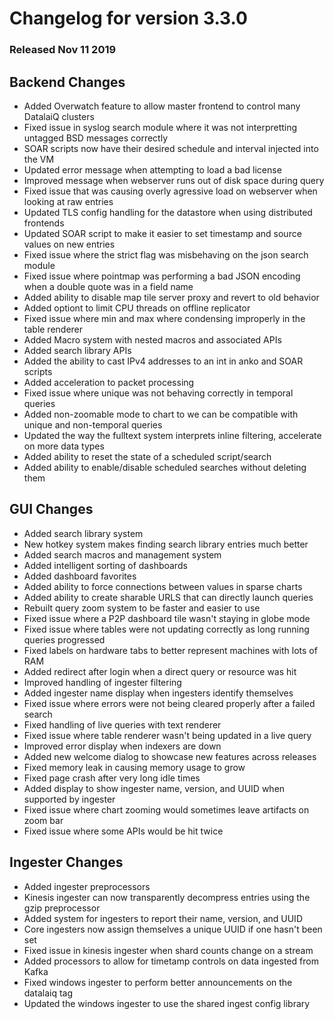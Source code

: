 # Changelog for version 3.3.0
  
### Released Nov 11 2019

## Backend Changes
* Added Overwatch feature to allow master frontend to control many DatalaiQ clusters
* Fixed issue in syslog search module where it was not interpretting untagged BSD messages correctly
* SOAR scripts now have their desired schedule and interval injected into the VM
* Updated error message when attempting to load a bad license
* Improved message when webserver runs out of disk space during query
* Fixed issue that was causing overly agressive load on webserver when looking at raw entries
* Updated TLS config handling for the datastore when using distributed frontends
* Updated SOAR script to make it easier to set timestamp and source values on new entries
* Fixed issue where the strict flag was misbehaving on the json search module
* Fixed issue where pointmap was performing a bad JSON encoding when a double quote was in a field name
* Added ability to disable map tile server proxy and revert to old behavior
* Added optiont to limit CPU threads on offline replicator
* Fixed issue where min and max where condensing improperly in the table renderer
* Added Macro system with nested macros and associated APIs
* Added search library APIs
* Added the ability to cast IPv4 addresses to an int in anko and SOAR scripts
* Added acceleration to packet processing
* Fixed issue where unique was not behaving correctly in temporal queries
* Added non-zoomable mode to chart to we can be compatible with unique and non-temporal queries
* Updated the way the fulltext system interprets inline filtering, accelerate on more data types
* Added ability to reset the state of a scheduled script/search
* Added ability to enable/disable scheduled searches without deleting them


## GUI Changes
* Added search library system
 * New hotkey system makes finding search library entries much better
* Added search macros and management system
* Added intelligent sorting of dashboards
* Added dashboard favorites
* Added ability to force connections between values in sparse charts
* Added ability to create sharable URLS that can directly launch queries
* Rebuilt query zoom system to be faster and easier to use
* Fixed issue where a P2P dashboard tile wasn't staying in globe mode
* Fixed issue where tables were not updating correctly as long running queries progressed
* Fixed labels on hardware tabs to better represent machines with lots of RAM
* Added redirect after login when a direct query or resource was hit
* Improved handling of ingester filtering
* Added ingester name display when ingesters identify themselves
* Fixed issue where errors were not being cleared properly after a failed search
* Fixed handling of live queries with text renderer
* Fixed issue where table renderer wasn't being updated in a live query
* Improved error display when indexers are down
* Added new welcome dialog to showcase new features across releases
* Fixed memory leak in causing memory usage to grow
* Fixed page crash after very long idle times
* Added display to show ingester name, version, and UUID when supported by ingester
* Fixed issue where chart zooming would sometimes leave artifacts on zoom bar
* Fixed issue where some APIs would be hit twice


## Ingester Changes
* Added ingester preprocessors
 * Kinesis ingester can now transparently decompress entries using the gzip preprocessor
* Added system for ingesters to report their name, version, and UUID
* Core ingesters now assign themselves a unique UUID if one hasn't been set
* Fixed issue in kinesis ingester when shard counts change on a stream
* Added processors to allow for timetamp controls on data ingested from Kafka
* Fixed windows ingester to perform better announcements on the datalaiq tag
* Updated the windows ingester to use the shared ingest config library
